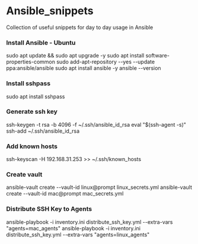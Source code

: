 # Ansible_snippets
Collection of useful snippets for day to day usage in Ansible

### Install Ansible - Ubuntu 
sudo apt update && sudo apt upgrade -y
sudo apt install software-properties-common
sudo add-apt-repository --yes --update ppa:ansible/ansible
sudo apt install ansible -y
ansible --version

### Install sshpass
sudo apt install sshpass

### Generate ssh key

ssh-keygen -t rsa -b 4096 -f ~/.ssh/ansible_id_rsa
eval "$(ssh-agent -s)"
ssh-add ~/.ssh/ansible_id_rsa

### Add known hosts
ssh-keyscan -H 192.168.31.253 >> ~/.ssh/known_hosts

### Create vault 
ansible-vault create --vault-id linux@prompt linux_secrets.yml
ansible-vault create --vault-id mac@prompt mac_secrets.yml

### Distribute SSH Key to Agents
ansible-playbook -i inventory.ini distribute_ssh_key.yml --extra-vars "agents=mac_agents"
ansible-playbook -i inventory.ini distribute_ssh_key.yml --extra-vars "agents=linux_agents"
